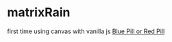 # matrixRain
first time using canvas with vanilla js
<a href="https://matrix-rain-sigma.vercel.app/">Blue Pill or Red Pill</a>
